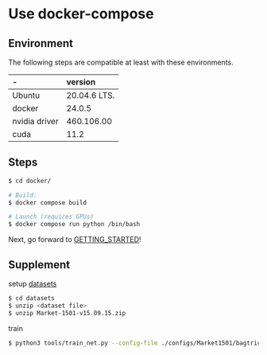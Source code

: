 # Use docker-compose

## Environment

The following steps are compatible at least with these environments.

|-|version|
|:--|:--|
|Ubuntu|20.04.6 LTS.|
|docker|24.0.5|
|nvidia driver|460.106.00|
|cuda|11.2|


## Steps

```bash
$ cd docker/

# Build:
$ docker compose build

# Launch (requires GPUs)
$ docker compose run python /bin/bash
```

Next, go forward to [GETTING_STARTED](GETTING_STARTED.md)!

## Supplement

setup [datasets](datasets)

```bash
$ cd datasets
$ unzip <dataset file>
$ unzip Market-1501-v15.09.15.zip
```

train

```bash
$ python3 tools/train_net.py --config-file ./configs/Market1501/bagtricks_R50.yml MODEL.DEVICE "cuda:0"
```
